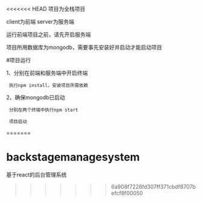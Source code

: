 <<<<<<< HEAD
项目为全栈项目

client为前端 server为服务端

运行前端项目之前，请先开启服务端

项目所用数据库为mongodb，需要事先安装好并启动才能启动项目



#项目运行

1、分别在前端和服务端中开启终端

     执行npm install，安装项目所需依赖


2、确保mongodb已启动

     分别在两个终端中执行npm start

     项目启动
=======
# backstagemanagesystem
基于react的后台管理系统
>>>>>>> 6a908f7228fd307ff371cbdf8707befcf8f00050

